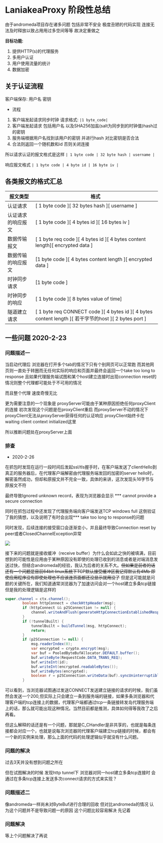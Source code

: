 # LaniakeaProxy 阶段性总结

由于andromeda项目存在诸多问题 包括非常不安全 极度丑陋的代码实现 连接无法及时释放以致占用用过多空间等等 故决定重做之

**目标功能**:

1. 提供HTTP(s)的代理服务
2. 多用户认证
3. 用户使用流量的统计
4. 数据加密

## 关于认证流程

客户端保存: 用户名 密钥

* 流程

1. 客户端发起请求同步时钟 请求格式: ` |1 byte_code| `
2. 客户端发起请求 包括用户名 以及SHA256加盐(salt为同步到的时钟值)hash过的密钥
3. 服务端根据用户名找到该用户的密钥 并进行hash 对比密钥是否合法
4. 合法则返回一个随机数和id 否则关闭连接

所以请求认证的报文格式是这样 ` | 1 byte code | 32 byte hash | username | `

响应报文格式 `| 1 byte code | 4 byte id | 16 byte iv |`

## 各类报文的格式汇总

| 报文类型  | 格式  |
|---|---|
| 认证请求  | [ 1 byte code ][ 32 bytes hash ][ username ]  |
|认证请求的响应报文 |[ 1 byte code ][ 4 bytes id ][ 16 bytes iv ]|
| 数据传输报文 |[ 1 byte req code ][ 4 bytes id ][ 4 bytes content length][ encrypted data ]|
|数据传输的响应报文 | [1 byte code ][ 4 bytes content length ][ encrypted data ]|
|时钟同步请求 |[1 byte code ]|
| 时钟同步的响应 |[ 1 byte code ][ 8 bytes value of time]|
| 隧道建立请求 |[ 1 byte req CONNECT code ][ 4 bytes id ][ 4 bytes content length ][ 若干字节的host ][ 2 bytes port ]|

## 一些问题 2020-2-23

### 问题描述一

当启动代理后 浏览器在打开多个tab的情况下只有个别网页可以正常跑 而其他网页则一直处于转圈而无任何实际的响应和页面并最终会返回一个take too long to response 且如果代理服务端试图和某个host建立连接时出现connection reset的情况则整个代理都可能处于不可用的情况

而且整个代理 速度奇慢无比

更为需要注意的一个现象是 proxyServer可能由于某种原因拒绝任何proxyClient的连接 初次发现这个问题是在proxyClient重启 而proxyServer不动的情况下 proxyClient无法从proxyServer获得任何的认证响应 proxyClient始终卡在waiting client context initialized这里

所以推断问题处在proxyServer上面

### 排查

* 2020-2-26 

在抓包时发现在运行一段时间后发起ssl/tls握手时，在客户端发送了clientHello到真正的服务器后，在代理客户端解密由代理服务端发回的加密的server hello时，解密虽然成功，但却和原报文并不完全一致，具体的来讲，这次发现头16字节与原报文不符

最终导致Ignored unknown record，表现为浏览器会显示 *** cannot provide a secure connection

同时在抓包过程中还发现了代理服务端向客户端发送TCP windows full 这倒验证了我的猜想，以及说明了有时会出现*** take too long to response的问题

同时发现，后续连接的接受窗口会逐渐变小，并且最终导致Connection reset by peer或者ClosedChannelException异常 

![](./Screenshot_2020-02-26_23-08-18.png)

接下来的问题就是接收缓冲（receive buffer）为什么会如此之快的被填满，目前想到的可能性是应用由于某种原因没有即使的处理已收到的消息或者是对端消息发送过快，但结合andromeda的经验，我认为后者的关系不大。~~但如果是前者的话还有一个问题是目前64bit linux系统下TCP默认接受缓冲区我记得默认有4Mb 即使应用程序没有即使处理也不应该连页面都还没显示就用没了~~ 但是这可能就是问题的关键所在，我们知道通常浏览器为了加速访问会对一个host建立多条tcp链接 但是我的处理逻辑是这样的

```java
super.channel = ctx.channel();
        boolean httpConnect = checkHttpHeader(msg);
        if (httpConnect && p2SConnection != null) {
            channel.writeAndFlush(generateHttpConnectionEstablishedResponse());
        }
        if (!tunnelBuilt) {
            tunnelBuilt = buildTunnel(msg, httpConnect);
            return;
        }
        if (p2SConnection != null) {
            msg.readerIndex(0);
            var encrypted = crypto.encrypt(msg);
            var buf = PooledByteBufAllocator.DEFAULT.buffer();
            buf.writeByte(RequestCode.DATA_TRANS_REQ);
            buf.writeInt(id);
            buf.writeInt(encrypted.readableBytes());
            buf.writeBytes(encrypted);
            boolean r = p2SConnection.writeData(buf).syncUninterruptibly().isSuccess();
        }
```

可以看到，当浏览器试图通过发送CONNECT发送建立链接的请求的时候，我们虽然会发送一个200,但实际上只会建立一条到服务端的链接，如果多条浏览器和代理客户端的tcp连接上的数据，代理客户端都通过tcp一条链接转发岛代理服务端上的话，那么就可能出现这种情况。当然目前都是推测，具体如何得等我改了之后再看。

但这么解释的话还是有一个问题，那就是C_CHandler是非共享的，也就是每条连接都会对应一个，也就是说每次浏览器同代理客户端建立tcp链接的时候，都会有一个新的实例来处理，那么上面的代码的处理逻辑似乎就没有什么问题。

### 问题的解决

过去3天并没有想到问题之所在

但在试图解决的时候 发现http tunnel下 浏览器对同一host建立多条tcp连接时 会通过在多条tcp连接上发送多次connect请求的方式来实现？

### 问题描述二

像andromeda一样尚未对ByteBuf进行合理的回收 但对比andromeda的情况 认为这个问题并不是导致问题一的原因 这个问题比较容易解决 先记着

### 问题解决

等上个问题解决了再说
